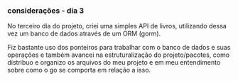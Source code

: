 ### considerações - dia 3

No terceiro dia do projeto, criei uma simples API de livros, utilizando dessa vez um banco de dados através de um ORM (gorm).

Fiz bastante uso dos ponteiros para trabalhar com o banco de dados e suas operações e também avancei na estruturalização do projeto/pacotes, como distribuo e organizo os arquivos do meu projeto e em meu entendimento sobre como o go se comporta em relação a isso.
